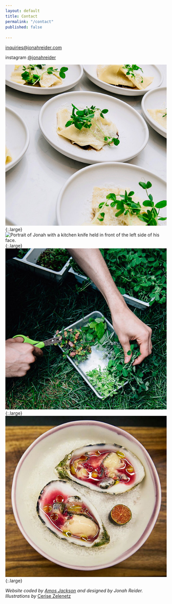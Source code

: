 ```yaml
---
layout: default
title: Contact
permalink: "/contact"
published: false

---
```

[inquiries@jonahreider.com](mailto:inquiries@jonahreider.com)

instagram [@jonahreider](https://instagram.com/jonahreider)

![Small dishes of pasta with sophisticated plating. Each is adorned with a sprig of greenery.](images/pasta_plating.jpg){:.large}
![Portrait of Jonah with a kitchen knife held in front of the left side of his face.]({{site.baseurl}}/images/S__2818052_0.jpg){:.large}
![Hands harvest greens onto a metal prep tray, outdoors.](images/greenery.jpg){:.large}
![A dish of two oysters.](images/sea_food.jpg){:.large}

_Website coded by_ [_Amos Jackson_](https://amos.im/) _and designed by Jonah Reider. Illustrations by_ [Cerise Zelenetz](https://www.instagram.com/unnecessaryobservations)
